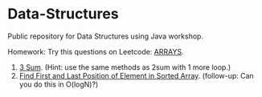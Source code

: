 # Data-Structures

Public repository for Data Structures using Java workshop. 

Homework: Try this questions on Leetcode: [ARRAYS](https://github.com/pro1zero/Data-Structures/tree/master/Arrays).

1. [3 Sum](https://leetcode.com/problems/3sum/). (Hint: use the same methods as 2sum with 1 more loop.)
2. [Find First and Last Position of Element in Sorted Array](https://leetcode.com/problems/find-first-and-last-position-of-element-in-sorted-array/). (follow-up: Can you do this in O(logN)?)
